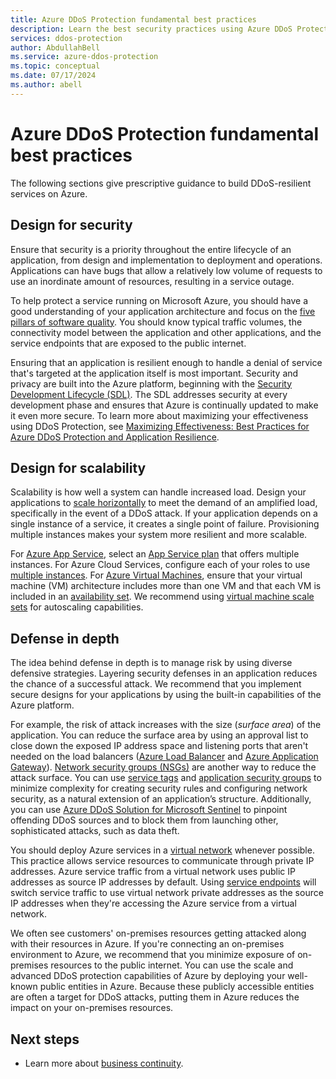 ```yaml
---
title: Azure DDoS Protection fundamental best practices
description: Learn the best security practices using Azure DDoS Protection.
services: ddos-protection
author: AbdullahBell
ms.service: azure-ddos-protection
ms.topic: conceptual
ms.date: 07/17/2024
ms.author: abell
---
```

# Azure DDoS Protection fundamental best practices

The following sections give prescriptive guidance to build DDoS-resilient services on Azure.

## Design for security

Ensure that security is a priority throughout the entire lifecycle of an application, from design and implementation to deployment and operations. Applications can have bugs that allow a relatively low volume of requests to use an inordinate amount of resources,  resulting in a service outage.

To help protect a service running on Microsoft Azure, you should have a good understanding of your application architecture and focus on the [five pillars of software quality](/azure/architecture/guide/pillars).
You should know typical traffic volumes, the connectivity model between the application and other applications, and the service endpoints that are exposed to the public internet.

Ensuring that an application is resilient enough to handle a denial of service that's targeted at the application itself is most important. Security and privacy are built into the Azure platform, beginning with the [Security Development Lifecycle (SDL)](https://www.microsoft.com/sdl/default.aspx). The SDL addresses security at every development phase and ensures that Azure is continually updated to make it even more secure. To learn more about maximizing your effectiveness using DDoS Protection, see [Maximizing Effectiveness: Best Practices for Azure DDoS Protection and Application Resilience](https://techcommunity.microsoft.com/t5/azure-network-security-blog/maximizing-effectiveness-best-practices-for-azure-ddos/ba-p/3914324).



## Design for scalability

Scalability is how well a system can handle increased load. Design your applications to [scale horizontally](/azure/architecture/guide/design-principles/scale-out) to meet the demand of an amplified load, specifically in the event of a DDoS attack. If your application depends on a single instance of a service, it creates a single point of failure. Provisioning multiple instances makes your system more resilient and more scalable.

For [Azure App Service](../app-service/overview.md), select an [App Service plan](../app-service/overview-hosting-plans.md) that offers multiple instances. For Azure Cloud Services, configure each of your roles to use [multiple instances](../cloud-services/cloud-services-choose-me.md). 
For [Azure Virtual Machines](/azure/virtual-machines/), ensure that your virtual machine (VM) architecture includes more than one VM and that each VM is included in an [availability set](/azure/virtual-machines/windows/tutorial-availability-sets). We recommend using [virtual machine scale sets](/azure/virtual-machine-scale-sets/overview) for autoscaling capabilities.

## Defense in depth

The idea behind defense in depth is to manage risk by using diverse defensive strategies. Layering security defenses in an application reduces the chance of a successful attack. We recommend that you implement secure designs for your applications by using the built-in capabilities of the Azure platform.

For example, the risk of attack increases with the size (*surface area*) of the application. You can reduce the surface area by using an approval list to close down the exposed IP address space and listening ports that aren't needed on the load balancers ([Azure Load Balancer](../load-balancer/quickstart-load-balancer-standard-public-portal.md) and [Azure Application Gateway](../application-gateway/application-gateway-create-probe-portal.md)). [Network security groups (NSGs)](../virtual-network/network-security-groups-overview.md) are another way to reduce the attack surface.
You can use [service tags](../virtual-network/network-security-groups-overview.md#service-tags) and [application security groups](../virtual-network/network-security-groups-overview.md#application-security-groups) to minimize complexity for creating security rules and configuring network security, as a natural extension of an application’s structure. Additionally, you can use [Azure DDoS Solution for Microsoft Sentinel](https://techcommunity.microsoft.com/t5/azure-network-security-blog/new-azure-ddos-solution-for-microsoft-sentinel/ba-p/3732013) to pinpoint offending DDoS sources and to block them from launching other, sophisticated attacks, such as data theft.

You should deploy Azure services in a [virtual network](../virtual-network/virtual-networks-overview.md) whenever possible. This practice allows service resources to communicate through private IP addresses. Azure service traffic from a virtual network uses public IP addresses as source IP addresses by default. Using [service endpoints](../virtual-network/virtual-network-service-endpoints-overview.md) will switch service traffic to use virtual network private addresses as the source IP addresses when they're accessing the Azure service from a virtual network.

We often see customers' on-premises resources getting attacked along with their resources in Azure. If you're connecting an on-premises environment to Azure, we recommend that you minimize exposure of on-premises resources to the public internet. You can use the scale and advanced DDoS protection capabilities of Azure by deploying your well-known public entities in Azure. Because these publicly accessible entities are often a target for DDoS attacks, putting them in Azure reduces the impact on your on-premises resources.



## Next steps

* Learn more about [business continuity](ddos-disaster-recovery-guidance.md).
